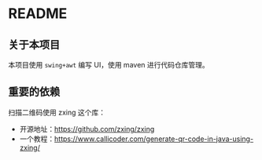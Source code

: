 # README

## 关于本项目

本项目使用 `swing+awt` 编写 UI，使用 maven 进行代码仓库管理。

## 重要的依赖

扫描二维码使用 zxing 这个库：

- 开源地址：https://github.com/zxing/zxing
- 一个教程：https://www.callicoder.com/generate-qr-code-in-java-using-zxing/

